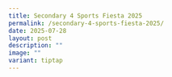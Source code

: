 ```yaml
---
title: Secondary 4 Sports Fiesta 2025
permalink: /secondary-4-sports-fiesta-2025/
date: 2025-07-28
layout: post
description: ""
image: ""
variant: tiptap
---
```

